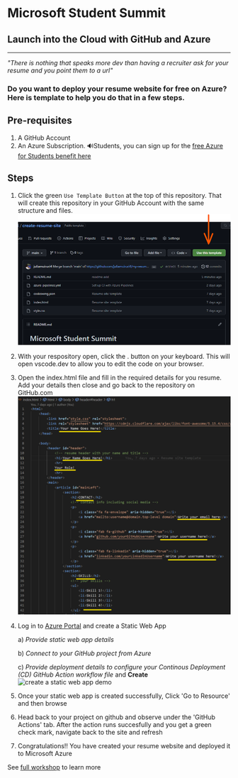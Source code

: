 # Microsoft Student Summit
## Launch into the Cloud with GitHub and Azure
<hr>

_"There is nothing that speaks more dev than having a recruiter ask for your resume and you point them to a url"_

### Do you want to deploy your resume website for free on Azure? Here is  template to help you do that in a few steps.

## Pre-requisites
1. A GitHub Account
1. An Azure Subscription. 🔊Students, you can sign up for the [free Azure for Students benefit here](https://azure.microsoft.com/en-us/free/students/?WT.mc_id=academic-0000-juliamuiruri)

## Steps
1. Click the green `Use Template Button` at the top of this repository. 
    That will create this repository in your GitHub Account with the same structure and files.
![Use Template Screenshot](./img/use-this-template.png)
2. With your respository open, click the . button on your keyboard.
    This will open vscode.dev to allow you to edit the code on your browser.

3. Open the index.html file and fill in the required details for you resume.
    Add your details then close and go back to the repository on GitHub.com
![Fill resume details](./img/edit-resume-template.png)
4. Log in to [Azure Portal](portal.azure.com) and create a Static Web App

    a) _Provide static web app details_

    b) _Connect to your GitHub project from Azure_
    
    c) _Provide deployment details to configure your Continous Deployment (CD) GitHub Action workflow file_ and **Create**
![create a static web app demo](./img/create-static-web-app-full.gif)

5. Once your static web app is created successfully, Click 'Go to Resource' and then browse
6. Head back to your project on github and observe under the 'GitHub Actions' tab. After the action runs succesfully and you get a green check mark, navigate back to the site and refresh
7. Congratulations!! You have created your resume website and deployed it to Microsoft Azure


See [full workshop](https://github.com/microsoft/workshop-library/blob/main/full/build-resume-website/README.md/?WT.mc_id=academic-70942-juliamuiruri) to learn more